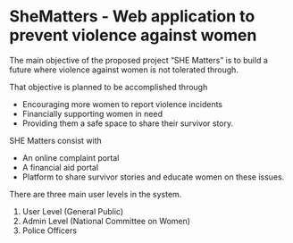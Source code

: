# SheMatters - Web application to prevent violence against women

The main objective of the proposed project “SHE Matters” is to build a future where violence against women is not tolerated through.

That objective is planned to be accomplished through
- Encouraging more women to report violence incidents
-  Financially supporting women in need 
-  Providing them a safe space to share their survivor story.

SHE Matters consist with
- An online complaint portal
- A financial aid portal 
- Platform to share survivor stories and educate women on these issues.

There are three main user levels in the system.
1. User Level (General Public)
2. Admin Level (National Committee on Women)
3. Police Officers

